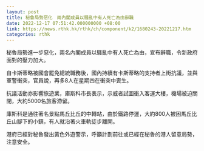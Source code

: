 ```yaml
---
layout: post
title: 秘魯局勢惡化　兩內閣成員以騷亂中有人死亡為由辭職
date: 2022-12-17 07:51:42.000000000 +08:00
link: https://news.rthk.hk/rthk/ch/component/k2/1680243-20221217.htm
categories: rthk
---
```


秘魯局勢進一步惡化，兩名內閣成員以騷亂中有人死亡為由，宣布辭職，令新政府面對的壓力加大。

自卡斯蒂略被國會罷免總統職務後，國內持續有卡斯蒂略的支持者上街抗議，並與軍警衝突，官員說，再多8人在星期四在衝突中喪生。

抗議活動亦影響旅遊業，庫斯科市長表示，示威者試圖衝入客運大樓，機場被迫關閉，大約5000名旅客滯留。

庫斯科是通往著名景點馬丘比丘的中轉站，由於鐵路停運，大約800人被困馬丘比丘山腳下的小鎮，有人就沿著火車軌徒步離開。

港府已經對秘魯發出黃色外遊警示，呼籲計劃前往或已經在秘魯的港人留意局勢，注意安全。
